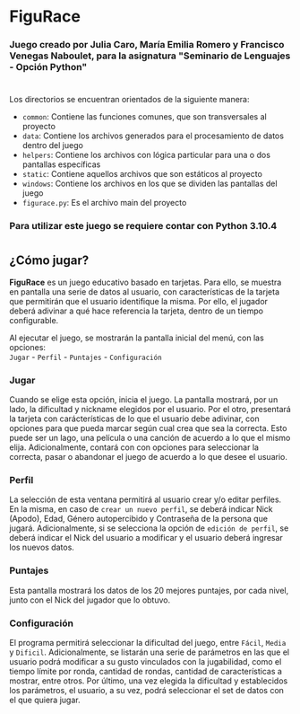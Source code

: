 # FiguRace

### Juego creado por Julia Caro, María Emilia Romero y Francisco Venegas Naboulet, para la asignatura "Seminario de Lenguajes - Opción Python"

#

Los directorios se encuentran orientados de la siguiente manera:

* `common`: Contiene las funciones comunes, que son transversales al proyecto
* `data`: Contiene los archivos generados para el procesamiento de datos dentro del juego
* `helpers`: Contiene los archivos con lógica particular para una o dos pantallas específicas
* `static`: Contiene aquellos archivos que son estáticos al proyecto
* `windows`: Contiene los archivos en los que se dividen las pantallas del juego
* `figurace.py`: Es el archivo main del proyecto

### Para utilizar este juego se requiere contar con Python 3.10.4

#

## ¿Cómo jugar?

**FiguRace** es un juego educativo basado en tarjetas. Para ello, se muestra en pantalla una serie de datos al usuario, con características de la tarjeta que permitirán que el usuario identifique la misma. Por ello, el jugador deberá adivinar a qué hace referencia la tarjeta, dentro de un tiempo configurable. 

Al ejecutar el juego, se mostrarán la pantalla inicial del menú, con las opciones:  
`Jugar` - `Perfil` - `Puntajes` - `Configuración`

### Jugar

Cuando se elige esta opción, inicia el juego. La pantalla mostrará, por un lado, la dificultad y nickname elegidos por el usuario. 
Por el otro, presentará la tarjeta con carácterísticas de lo que el usuario debe adivinar, con opciones para que pueda marcar según cual crea que sea la correcta. Esto puede ser un lago, una película o una canción de acuerdo a lo que el mismo elija.
Adicionalmente, contará con con opciones para seleccionar la correcta, pasar o abandonar el juego de acuerdo a lo que desee el usuario.  

### Perfil

La selección de esta ventana permitirá al usuario crear y/o editar perfiles. En la misma, en caso de `crear un nuevo perfil`, se deberá indicar Nick (Apodo), Edad, Género autopercibido y Contraseña de la persona que jugará. Adicionalmente, si se selecciona la opción de `edición de perfil`, se deberá indicar el Nick del usuario a modificar y el usuario deberá ingresar los nuevos datos.  

### Puntajes

Esta pantalla mostrará los datos de los 20 mejores puntajes, por cada nivel, junto con el Nick del jugador que lo obtuvo.  

### Configuración

El programa permitirá seleccionar la dificultad del juego, entre `Fácil`, `Media` y `Dificil`. Adicionalmente, se listarán una serie de parámetros en las que el usuario podrá modificar a su gusto vinculados con la jugabilidad, como el tiempo límite por ronda, cantidad de rondas, cantidad de características a mostrar, entre otros.
Por último, una vez elegida la dificultad y establecidos los parámetros, el usuario, a su vez, podrá seleccionar el set de datos con el que quiera jugar.  

#